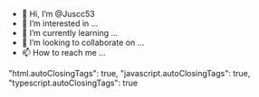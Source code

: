 - 👋 Hi, I’m @Juscc53
- 👀 I’m interested in ...
- 🌱 I’m currently learning ...
- 💞️ I’m looking to collaborate on ...
- 📫 How to reach me ...

<!---
Juscc53/Juscc53 is a ✨ special ✨ repository because its `README.md` (this file) appears on your GitHub profile.
You can click the Preview link to take a look at your changes.
--->
"html.autoClosingTags": true,
"javascript.autoClosingTags": true,
"typescript.autoClosingTags": true
